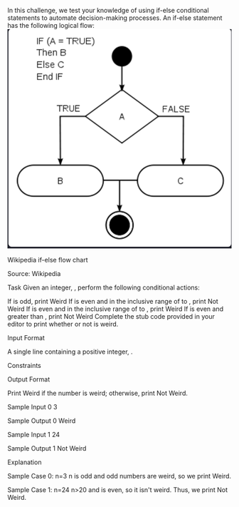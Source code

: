 In this challenge, we test your knowledge of using if-else conditional statements to automate decision-making processes. An if-else statement has the following logical flow:
![alt text](image.png)

Wikipedia if-else flow chart

Source: Wikipedia

Task
Given an integer, , perform the following conditional actions:

If  is odd, print Weird
If  is even and in the inclusive range of  to , print Not Weird
If  is even and in the inclusive range of  to , print Weird
If  is even and greater than , print Not Weird
Complete the stub code provided in your editor to print whether or not  is weird.

Input Format

A single line containing a positive integer, .

Constraints

Output Format

Print Weird if the number is weird; otherwise, print Not Weird.

Sample Input 0
3

Sample Output 0
Weird

Sample Input 1
24

Sample Output 1
Not Weird

Explanation

Sample Case 0: n=3
n is odd and odd numbers are weird, so we print Weird.

Sample Case 1: n=24
n>20 and  is even, so it isn't weird. Thus, we print Not Weird.